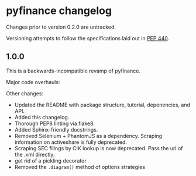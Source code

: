 # pyfinance changelog

Changes prior to version 0.2.0 are untracked.

Versioning attempts to follow the specifications laid out in [PEP 440](https://www.python.org/dev/peps/pep-0440/).

## 1.0.0

This is a backwards-incompatible revamp of pyfinance.

Major code overhauls:


Other changes:
- Updated the README with package structure, tutorial, depenencies, and API.
- Added this changelog.
- Thorough PEP8 linting via flake8.
- Added Sphinx-friendly docstrings.
- Removed Selenium + PhantomJS as a dependency.  Scraping information on activeshare is fully deprecated.
- Scraping SEC filings by CIK lookup is now deprecated.  Pass the url of the .xml directly.
- got rid of a pickling decorator
- Removed the `.diagram()` method of options strategies
